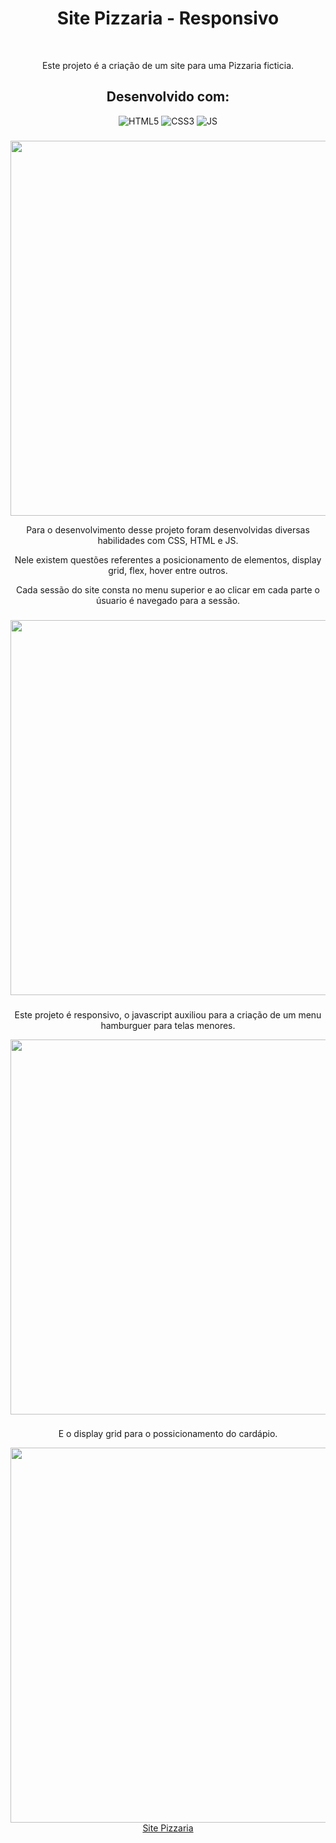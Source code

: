 <h1 align="center">Site Pizzaria - Responsivo</h1>
<br>
<p align="center">Este projeto é a criação de um site para uma Pizzaria ficticia.</p>

###

<h2 align="center">Desenvolvido com:</h2>
<div align="center" style="display: inline_block" >
    <img aling="center" alt="HTML5" src="https://img.shields.io/badge/HTML5-E34F26?style=for-the-badge&logo=html5&logoColor=white" />
    <img aling="center" alt="CSS3" src="https://img.shields.io/badge/CSS3-1572B6?style=for-the-badge&logo=css3&logoColor=white" />
    <img aling="center" alt="JS" src="https://img.shields.io/badge/JavaScript-F7DF1E?style=for-the-badge&logo=javascript&logoColor=black" />
</div>

###

<div align="center"> 
    <img width="1000" height="600" src="src/gif7.gif" >
</div>

<div align="center">
  <p>Para o desenvolvimento desse projeto foram desenvolvidas diversas habilidades com CSS, HTML e JS.</p>
  <p>Nele existem questões referentes a posicionamento de elementos, display grid, flex, hover entre outros.</p>
  <p>Cada sessão do site consta no menu superior e ao clicar em cada parte o úsuario é navegado para a sessão.</p>
</div>

###

<div align="center"> 
    <img width="1000" height="600" src="src/gif8.gif" >
</div>

###

<p align="center">Este projeto é responsivo, o javascript auxiliou para a criação de um menu hamburguer para telas menores.</p>

<div align="center"> 
    <img width="1000" height="600" src="src/gif9.gif" >
</div>

###

<p align="center">E o display grid para o possicionamento do cardápio.</p>

<div align="center"> 
    <img width="1000" height="600" src="src/gif10.gif" >
</div>

<div align="center">
  <a href="https://jeffersonxbenetti.github.io/Site-Pizzaria-Youtube/">Site Pizzaria</a>
</div>
